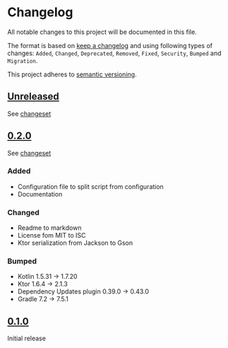 # Changelog

All notable changes to this project will be documented in this file.

The format is based on [keep a changelog](http://keepachangelog.com/en/1.0.0/) and using following
types of changes: `Added`, `Changed`, `Deprecated`, `Removed`, `Fixed`, `Security`, `Bumped`
and `Migration`.

This project adheres to [semantic versioning](http://semver.org/spec/v2.0.0.html).

## [Unreleased](https://github.com/bitfunk/action-runner-orchestrator/releases/latest)

See [changeset](https://github.com/bitfunk/action-runner-orchestrator/compare/v0.2.0...main)


## [0.2.0](https://github.com/bitfunk/action-runner-orchestrator/releases/tag/v0.2.0)

See [changeset](https://github.com/bitfunk/action-runner-orchestrator/compare/v0.1.0...v0.2.0)

### Added

- Configuration file to split script from configuration
- Documentation

### Changed

- Readme to markdown
- License fom MIT to ISC
- Ktor serialization from Jackson to Gson

### Bumped

- Kotlin 1.5.31 -> 1.7.20
- Ktor 1.6.4 -> 2.1.3
- Dependency Updates plugin 0.39.0 -> 0.43.0
- Gradle 7.2 -> 7.5.1

## [0.1.0](https://github.com/wmontwe/action-runner-orchestrator/releases/tag/v0.1.0)

Initial release
